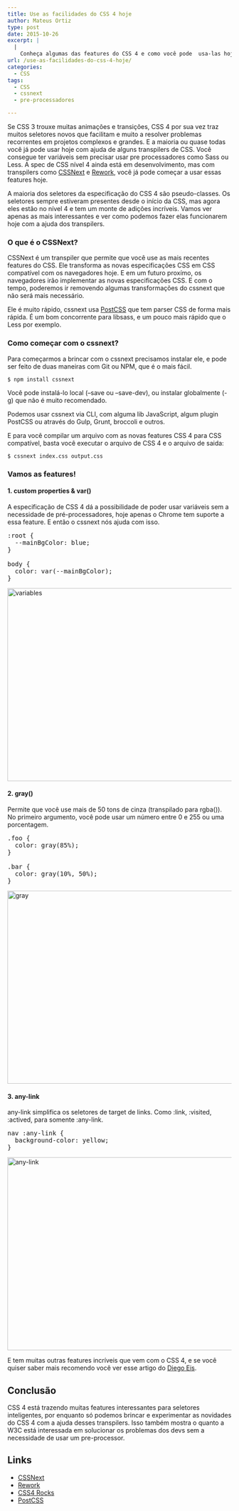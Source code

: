 ```yaml
---
title: Use as facilidades do CSS 4 hoje
author: Mateus Ortiz
type: post
date: 2015-10-26
excerpt: |
  |
    Conheça algumas das features do CSS 4 e como você pode  usa-las hoje.
url: /use-as-facilidades-do-css-4-hoje/
categories:
  - CSS
tags:
  - CSS
  - cssnext
  - pre-processadores

---
```

Se CSS 3 trouxe muitas animações e transições, CSS 4 por sua vez traz muitos seletores novos que facilitam e muito a resolver problemas recorrentes em projetos complexos e grandes. E a maioria ou quase todas você já pode usar hoje com ajuda de alguns transpilers de CSS. Você consegue ter variáveis sem precisar usar pre processadores como Sass ou Less. A spec de CSS nível 4 ainda está em desenvolvimento, mas com transpilers como [CSSNext][1] e [Rework][2], você já pode começar a usar essas features hoje.

A maioria dos seletores da especificação do CSS 4 são pseudo-classes. Os seletores sempre estiveram presentes desde o início da CSS, mas agora eles estão no nível 4 e tem um monte de adições incríveis. Vamos ver apenas as mais interessantes e ver como podemos fazer elas funcionarem hoje com a ajuda dos transpilers.

### O que é o CSSNext?

CSSNext é um transpiler que permite que você use as mais recentes features do CSS. Ele transforma as novas especificações CSS em CSS compatível com os navegadores hoje. E em um futuro proxímo, os navegadores irão implementar as novas especificações CSS. E com o tempo, poderemos ir removendo algumas transformações do cssnext que não será mais necessário.

Ele é muito rápido, cssnext usa [PostCSS][3] que tem parser CSS de forma mais rápida. É um bom concorrente para libsass, e um pouco mais rápido que o Less por exemplo.

### Como começar com o cssnext?

Para começarmos a brincar com o cssnext precisamos instalar ele, e pode ser feito de duas maneiras com Git ou NPM, que é o mais fácil.

`$ npm install cssnext`

Você pode instalá-lo local (&#8211;save ou &#8211;save-dev), ou instalar globalmente (-g) que não é muito recomendado.

Podemos usar cssnext via CLI, com alguma lib JavaScript, algum plugin PostCSS ou através do Gulp, Grunt, broccoli e outros.

E para você compilar um arquivo com as novas features CSS 4 para CSS compatível, basta você executar o arquivo de CSS 4 e o arquivo de saida:

`$ cssnext index.css output.css`

### Vamos as features!

#### 1. custom properties & var()

A especificação de CSS 4 dá a possibilidade de poder usar variáveis sem a necessidade de pré-processadores, hoje apenas o Chrome tem suporte a essa feature. E então o cssnext nós ajuda com isso.

<pre class="lang-css">:root {
  --mainBgColor: blue;
}

body {
  color: var(--mainBgColor);
}
</pre>

[<img class="alignnone size-full wp-image-51818" src="http://tableless.com.br/wp-content/uploads/2015/10/variables.gif" alt="variables" width="1145" height="433" />][4]

#### 2. gray()

Permite que você use mais de 50 tons de cinza (transpilado para rgba()). No primeiro argumento, você pode usar um número entre 0 e 255 ou uma porcentagem.

<pre class="lang-css">.foo {
  color: gray(85%);
}

.bar {
  color: gray(10%, 50%);
}
</pre>

[<img class="alignnone size-full wp-image-51819" src="http://tableless.com.br/wp-content/uploads/2015/10/gray.gif" alt="gray" width="1145" height="433" />][5]

#### 3. any-link

any-link simplifica os seletores de target de links. Como :link, :visited, :actived, para somente :any-link.

<pre class="lang-css">nav :any-link {
  background-color: yellow;
}
</pre>

[<img class="alignnone size-full wp-image-51820" src="http://tableless.com.br/wp-content/uploads/2015/10/any-link.gif" alt="any-link" width="1145" height="433" />][6]

E tem muitas outras features incríveis que vem com o CSS 4, e se você quiser saber mais recomendo você ver esse artigo do [Diego Eis][7].

## Conclusão

CSS 4 está trazendo muitas features interessantes para seletores inteligentes, por enquanto só podemos brincar e experimentar as novidades do CSS 4 com a ajuda desses transpilers. Isso também mostra o quanto a W3C está interessada em solucionar os problemas dos devs sem a necessidade de usar um pre-processor.

## Links

  * [CSSNext][8]
  * [Rework][2]
  * [CSS4 Rocks][9]
  * [PostCSS][10]

 [1]: http://cssnext.io/features/
 [2]: https://github.com/reworkcss/rework
 [3]: https://github.com/postcss/postcss
 [4]: http://tableless.com.br/wp-content/uploads/2015/10/variables.gif
 [5]: http://tableless.com.br/wp-content/uploads/2015/10/gray.gif
 [6]: http://tableless.com.br/wp-content/uploads/2015/10/any-link.gif
 [7]: http://tableless.com.br/seletores-css-nivel-4-o-que-vem-por-ai/
 [8]: http://cssnext.io/
 [9]: http://css4.rocks/
 [10]: https://github.com/postcss/
